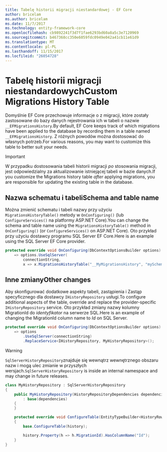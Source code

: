 ```yaml
---
title: Tabelę historii migracji niestandardowej - EF Core
author: bricelam
ms.author: bricelam
ms.date: 11/7/2017
ms.technology: entity-framework-core
ms.openlocfilehash: cb9892241f3d7f1fae6293bd60a8a5c3e7120969
ms.sourcegitcommit: b467368cc350e6059fdc0949e042a41cb11e61d9
ms.translationtype: MT
ms.contentlocale: pl-PL
ms.lasthandoff: 11/15/2017
ms.locfileid: "26054728"
---
```

<a name="custom-migrations-history-table"></a><span data-ttu-id="a7c86-102">Tabelę historii migracji niestandardowych</span><span class="sxs-lookup"><span data-stu-id="a7c86-102">Custom Migrations History Table</span></span>
===============================
<span data-ttu-id="a7c86-103">Domyślnie EF Core przechowuje informacje o z migracji, które zostały zastosowane do bazy danych rejestrowania ich w tabeli o nazwie `__EFMigrationsHistory`.</span><span class="sxs-lookup"><span data-stu-id="a7c86-103">By default, EF Core keeps track of which migrations have been applied to the database by recording them in a table named `__EFMigrationsHistory`.</span></span> <span data-ttu-id="a7c86-104">Z różnych powodów można dostosować do własnych potrzeb.</span><span class="sxs-lookup"><span data-stu-id="a7c86-104">For various reasons, you may want to customize this table to better suit your needs.</span></span>

> [!IMPORTANT]
> <span data-ttu-id="a7c86-105">W przypadku dostosowania tabeli historii migracji *po* stosowania migracji, jest odpowiedzialny za aktualizowanie istniejącej tabeli w bazie danych.</span><span class="sxs-lookup"><span data-stu-id="a7c86-105">If you customize the Migrations history table *after* applying migrations, you are responsible for updating the existing table in the database.</span></span>

<a name="schema-and-table-name"></a><span data-ttu-id="a7c86-106">Nazwa schematu i tabeli</span><span class="sxs-lookup"><span data-stu-id="a7c86-106">Schema and table name</span></span>
----------------------
<span data-ttu-id="a7c86-107">Można zmienić schematu i tabeli nazwy przy użyciu `MigrationsHistoryTable()` metody w `OnConfiguring()` (lub `ConfigureServices()` na platformy ASP.NET Core).</span><span class="sxs-lookup"><span data-stu-id="a7c86-107">You can change the schema and table name using the `MigrationsHistoryTable()` method in `OnConfiguring()` (or `ConfigureServices()` on ASP.NET Core).</span></span> <span data-ttu-id="a7c86-108">Oto przykład przy użyciu dostawcy programu SQL Server EF Core.</span><span class="sxs-lookup"><span data-stu-id="a7c86-108">Here is an example using the SQL Server EF Core provider.</span></span>

``` csharp
protected override void OnConfiguring(DbContextOptionsBuilder options)
    => options.UseSqlServer(
        connectionString,
        x => x.MigrationsHistoryTable("__MyMigrationsHistory", "mySchema"));
```

<a name="other-changes"></a><span data-ttu-id="a7c86-109">Inne zmiany</span><span class="sxs-lookup"><span data-stu-id="a7c86-109">Other changes</span></span>
-------------
<span data-ttu-id="a7c86-110">Aby skonfigurować dodatkowe aspekty tabeli, zastąpienia i Zastąp specyficznego dla dostawcy `IHistoryRepository` usługi.</span><span class="sxs-lookup"><span data-stu-id="a7c86-110">To configure additional aspects of the table, override and replace the provider-specific `IHistoryRepository` service.</span></span> <span data-ttu-id="a7c86-111">Oto przykład zmiany nazwy kolumny MigrationId do *identyfikator* na serwerze SQL.</span><span class="sxs-lookup"><span data-stu-id="a7c86-111">Here is an example of changing the MigrationId column name to *Id* on SQL Server.</span></span>

``` csharp
protected override void OnConfiguring(DbContextOptionsBuilder options)
    => options
        .UseSqlServer(connectionString)
        .ReplaceService<IHistoryRepository, MyHistoryRepository>();
```

> [!WARNING]
> <span data-ttu-id="a7c86-112">`SqlServerHistoryRepository`znajduje się wewnątrz wewnętrznego obszaru nazw i mogą ulec zmianie w przyszłych wersjach.</span><span class="sxs-lookup"><span data-stu-id="a7c86-112">`SqlServerHistoryRepository` is inside an internal namespace and may change in future releases.</span></span>

``` csharp
class MyHistoryRepository : SqlServerHistoryRepository
{
    public MyHistoryRepository(HistoryRepositoryDependencies dependencies)
        : base(dependencies)
    {
    }

    protected override void ConfigureTable(EntityTypeBuilder<HistoryRow> history)
    {
        base.ConfigureTable(history);

        history.Property(h => h.MigrationId).HasColumnName("Id");
    }
}
```
